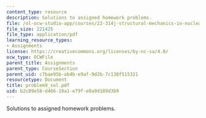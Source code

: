 ```yaml
---
content_type: resource
description: Solutions to assigned homework problems.
file: /ol-ocw-studio-app/courses/22-314j-structural-mechanics-in-nuclear-power-technology-fall-2006/b2c89e58d46610a1e79fe0a9d189d3b9_problem9_sol.pdf
file_size: 221425
file_type: application/pdf
learning_resource_types:
- Assignments
license: https://creativecommons.org/licenses/by-nc-sa/4.0/
ocw_type: OCWFile
parent_title: Assignments
parent_type: CourseSection
parent_uid: c7bae95b-ab4b-e9af-9d2b-7c138f515321
resourcetype: Document
title: problem9_sol.pdf
uid: b2c89e58-d466-10a1-e79f-e0a9d189d3b9
---
```

Solutions to assigned homework problems.